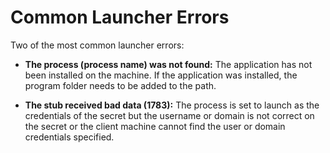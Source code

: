 [title]: # (Common Launcher Errors)
[tags]: # (XXX)
[priority]: # (20)

# Common Launcher Errors

Two of the most common launcher errors:

- **The process (process name) was not found:** The application has not been installed on the machine. If the application was installed, the program folder needs to be added to the path.

- **The stub received bad data (1783):** The process is set to launch as the credentials of the secret but the username or domain is not correct on the secret or the client machine cannot find the user or domain credentials specified.
